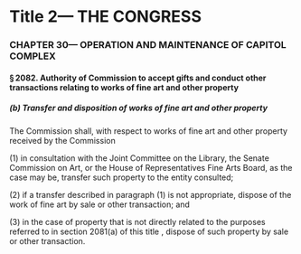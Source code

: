 
# Title 2— THE CONGRESS
### CHAPTER 30— OPERATION AND MAINTENANCE OF CAPITOL COMPLEX
#### § 2082. Authority of Commission to accept gifts and conduct other transactions relating to works of fine art and other property
##### (b) Transfer and disposition of works of fine art and other property

The Commission shall, with respect to works of fine art and other property received by the Commission

(1) in consultation with the Joint Committee on the Library, the Senate Commission on Art, or the House of Representatives Fine Arts Board, as the case may be, transfer such property to the entity consulted;

(2) if a transfer described in paragraph (1) is not appropriate, dispose of the work of fine art by sale or other transaction; and

(3) in the case of property that is not directly related to the purposes referred to in section 2081(a) of this title , dispose of such property by sale or other transaction.
